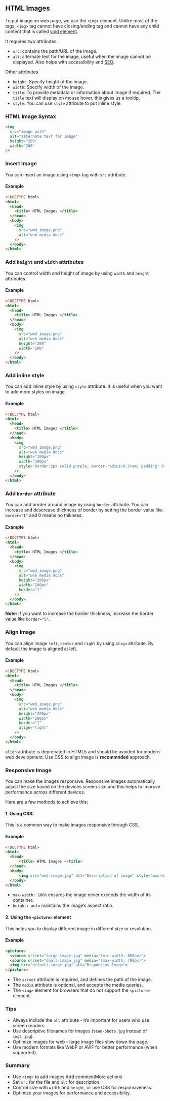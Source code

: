 ## HTML Images

To put image on web page, we use the `<img>` element. Unlike most of the tags, `<img>` tag cannot have closing/ending tag and cannot have any child content that is called [void element](https://developer.mozilla.org/en-US/docs/Glossary/Void_element).

It requires two attributes:  
- `src`: contains the path/URL of the image.  
- `alt`: alternate text for the image, useful when the image cannot be displayed. Also helps with accessibility and [SEO](https://developers.google.com/search/docs/fundamentals/seo-starter-guide).

Other attributes  
- `height`: Specify height of the image.
- `width`: Specify width of the image.
- `title`: To provide metadata or information about image if required. The `title` text will display on mouse hover, this gives us a tooltip.
- `style`: You can use `style` attribute to put inline style. 

### HTML Image Syntax

```html
<img 
  src="image path" 
  alt="alternate text for image" 
  height="200" 
  width="200" 
/>
```

### Insert Image

You can insert an image using `<img>` tag with `src` attribute.

#### Example

```html
<!DOCTYPE html>
<html>
  <head>
    <title> HTML Images </title>
  </head>
  <body>
    <img 
      src="wmd_image.png" 
      alt="web media docs" 
    />
  </body>
</html> 
```

### Add `height` and `width` attributes

You can control width and height of image by using `width` and `height` attributes.

#### Example

```html
<!DOCTYPE html>
<html>
  <head>
    <title> HTML Images </title>
  </head>
  <body>
    <img 
      src="wmd_image.png" 
      alt="web media docs" 
      height="200" 
      width="200" 
    />
  </body>
</html> 
```

### Add inline style

You can add inline style by using `style` attribute. It is useful when you want to add more styles on image.

#### Example

```html
<!DOCTYPE html>
<html>
  <head>
    <title> HTML Images </title>
  </head>
  <body>
    <img 
      src="wmd_image.png" 
      alt="web media docs" 
      height="200px" 
      width="200px" 
      style="border:2px solid purple; border-radius:0.5rem; padding: 0.25rem" 
    />
  </body>
</html> 
```

### Add `border` attribute

You can add border around image by using `border` attribute. You can increase and descrease thickness of border by setting the border value like `border="1"` and 0 means no thikness.

#### Example

```html
<!DOCTYPE html>
<html>
  <head>
    <title> HTML Images </title>
  </head>
  <body>
    <img 
      src="wmd_image.png" 
      alt="web media docs" 
      height="200px" 
      width="200px" 
      border="1"
    />
  </body>
</html> 
```

**Note:** If you want to increase the border thickness, increase the border value like `border="5"`.


### Align Image

You can align image `left`, `center` and `right` by using `align` attribute. By default the image is aligned at left.

#### Example

```html
<!DOCTYPE html>
<html>
  <head>
    <title> HTML Images </title>
  </head>
  <body>
    <img 
      src="wmd_image.png" 
      alt="web media docs" 
      height="200px" 
      width="200px" 
      border="1"
      align="right"
    />
  </body>
</html> 
```

`align` attribute is deprecated in HTML5 and should be avoided for modern web development. Use CSS to align image is **recommnded** approach.

### Responsive Image

You can make the images responsive. Responsive images automatically adjust the size based on the devices screen size and this helps to improve performance across different devices.

Here are a few methods to achieve this:

#### 1. Using CSS:

This is a common way to make images responsive through CSS.

#### Example

```html
<!DOCTYPE html>
<html>
  <head>
      <title> HTML Images </title>
  </head>
  <body>
      <img src="wmd-image.jpg" alt="Description of image" style="max-width: 100%; height: auto;" />
  </body>
</html>
```
	
- `max-width: 100%` ensures the image never exceeds the width of its container.
- `height: auto` maintains the image’s aspect ratio.

#### 2. Using the `<picture>` element 

This helps you to display different image in different size or resolution.

#### Example

```html
<picture>
  <source srcset="large-image.jpg" media="(min-width: 800px)">
  <source srcset="small-image.jpg" media="(max-width: 799px)">
  <img src="default-image.jpg" alt="Responsive Image">
</picture>
```

- The `srcset` attribute is required, and defines the path of the image.
- The `media` attribute is optional, and accepts the media queries.
- The `<img>` element for browsers that do not support the `<picture>` element.


### Tips

- Always include the `alt` attribute - it’s important for users who use screen readers.
- Use descriptive filenames for images (`team-photo.jpg` instead of `img1.jpg`).
- Optimize images for web - large image files slow down the page.
- Use modern formats like WebP or AVIF for better performance (when supported).

### Summary

- Use `<img>` to add images.Add commentMore actions
- Set `src` for the file and `alt` for description.
- Control size with `width` and `height`, or use CSS for responsiveness.
- Optimize your images for performance and accessibility.

